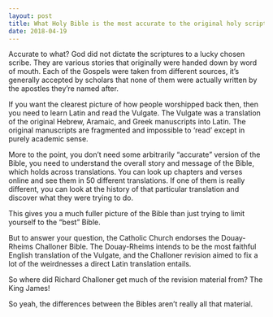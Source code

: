 ```yaml
---
layout: post
title: What Holy Bible is the most accurate to the original holy scriptures and is easy to read? I don’t want a Bible that’s mistranslated the wrong way.
date: 2018-04-19
---
```


<p>Accurate to what? God did not dictate the scriptures to a lucky chosen scribe. They are various stories that originally were handed down by word of mouth. Each of the Gospels were taken from different sources, it’s generally accepted by scholars that none of them were actually written by the apostles they’re named after.</p><p>If you want the clearest picture of how people worshipped back then, then you need to learn Latin and read the Vulgate. The Vulgate was a translation of the original Hebrew, Aramaic, and Greek manuscripts into Latin. The original manuscripts are fragmented and impossible to ‘read’ except in purely academic sense.</p><p>More to the point, you don’t need some arbitrarily “accurate” version of the Bible, you need to understand the overall story and message of the Bible, which holds across translations. You can look up chapters and verses online and see them in 50 different translations. If one of them is really different, you can look at the history of that particular translation and discover what they were trying to do.</p><p>This gives you a much fuller picture of the Bible than just trying to limit yourself to the “best” Bible.</p><p>But to answer your question, the Catholic Church endorses the Douay-Rheims Challoner Bible. The Douay-Rheims intends to be the most faithful English translation of the Vulgate, and the Challoner revision aimed to fix a lot of the weirdnesses a direct Latin translation entails.</p><p>So where did Richard Challoner get much of the revision material from? The King James!</p><p>So yeah, the differences between the Bibles aren’t really all that material.</p>
